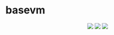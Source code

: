 # basevm

<p align="center">
  <a href="https://github.com/ava-labs/hypersdk/actions/workflows/basevm-static-analysis.yml"><img src="https://github.com/ava-labs/hypersdk/actions/workflows/basevm-static-analysis.yml/badge.svg" /></a>
  <a href="https://github.com/ava-labs/hypersdk/actions/workflows/basevm-unit-tests.yml"><img src="https://github.com/ava-labs/hypersdk/actions/workflows/basevm-unit-tests.yml/badge.svg" /></a>
  <a href="https://github.com/ava-labs/hypersdk/actions/workflows/basevm-sync-tests.yml"><img src="https://github.com/ava-labs/hypersdk/actions/workflows/basevm-sync-tests.yml/badge.svg" /></a>
</p>
